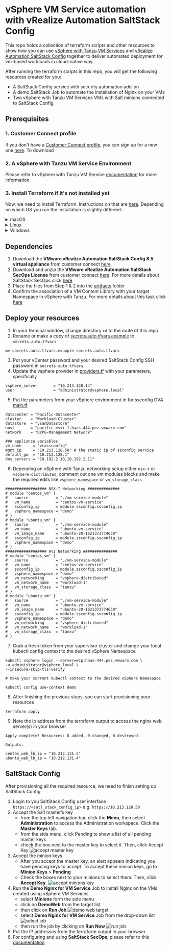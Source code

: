 # vSphere VM Service automation with vRealize Automation SaltStack Config
This repo holds a collection of terraform scripts and other resources to show how you can use [vSphere with Tanzu VM Services](https://docs.vmware.com/en/VMware-vSphere/7.0/vmware-vsphere-with-tanzu/GUID-F81E3535-C275-4DDE-B35F-CE759EA3B4A0.html) and [vRealize Automation SaltStack Config](https://docs.vmware.com/en/VMware-vRealize-Automation-SaltStack-Config/index.html) together to deliver automated  deployment for vm-based workloads in cloud-native way.

After running the terraform scripts in this repo, you will get the following resources created for you:
* A SaltStack Config service with security automation add-on
* A demo SaltStack Job to automate the installation of Nginx on your VMs
* Two vSphere with Tanzu VM Services VMs with Salt minions connected to SaltStack Config


Prerequisites
-------------
### 1. Customer Connect profile
If you don't have a [Customer Connect profile](https://customerconnect.vmware.com/), you can sign up for a new one [here](https://customerconnect.vmware.com/account-registration). To download 

### 2. A vSphere with Tanzu VM Service Environment

Please refer to vSphere with Tanzu VM Service [documentation](https://docs.vmware.com/en/VMware-vSphere/7.0/vmware-vsphere-with-tanzu/GUID-F81E3535-C275-4DDE-B35F-CE759EA3B4A0.html) for more information. 


### 3. Install Terraform if it's not installed yet

Now, we need to install Terraform.  Instructions on that are [here](https://www.terraform.io/intro/getting-started/install.html).  Depending on which OS you run the installation is slightly different:

<details><summary>macOS</summary>

The easiest way is to install [brew](https://brew.sh/) and then used it to install Terraform with the commands:

```
/usr/bin/ruby -e "$(curl -fsSL https://raw.githubusercontent.com/Homebrew/install/master/install)"
sudo chown -R $(whoami) /usr/local/bin /usr/local/lib
brew install terraform
```

</details>

<details><summary>Linux</summary>

For installing on Linux, just run:

```
VERSION='0.11.10' # latest, stable version
wget "https://releases.hashicorp.com/terraform/"$VERSION"/terraform_"$VERSION"_linux_amd64.zip"
unzip terraform_0.11.10_linux_amd64.zip
sudo mv terraform /usr/local/bin/
sudo chown root:root /usr/local/bin/terraform
```

</details>

<details><summary>Windows</summary>

The easiest way to install Terraform and run other setup is to install [Chocolatey](https://chocolatey.org/), which is a package manager for windows.
You can then use Chocolatey to install Terraform and Git for Windows (which includes other needed tools).

Start powershell **as Administrator** and run the commands below. `choco` will prompt to install, press `Y` and enter.

```
Set-ExecutionPolicy Bypass -Scope Process -Force; [System.Net.ServicePointManager]::SecurityProtocol = [System.Net.ServicePointManager]::SecurityProtocol -bor 3072; iex ((New-Object System.Net.WebClient).DownloadString('https://chocolatey.org/install.ps1'))

choco install terraform
choco install git.install --params "/GitAndUnixToolsOnPath /NoAutoCrlf"
```

After this completes close this powershell. These commands have installed Terraform, git, and other utilities we'll use later.

</details>

Dependencies
------------

1. Download the **VMware vRealize Automation SaltStack Config 8.5 virtual appliance** from customer connect [here](https://customerconnect.vmware.com/downloads/details?downloadGroup=VRA-SSC-850&productId=1184&rPId=70960)
2. Download and unzip the **VMware vRealize Automation SaltStack SecOps License** from customer connect [here](https://customerconnect.vmware.com/downloads/details?downloadGroup=VRA-SSSO-840&productId=1184&rPId=70960). For more details about SaltStack SecOps click [here](https://docs.vmware.com/en/VMware-vRealize-Automation-SaltStack-Config/8.5/install-configure-saltstack-config/GUID-39650C9F-E343-4CDF-9E1E-1A0DFFDFAF61.html)
3. Place the files from Step 1 & 2 into the [artifacts](artifacts) folder
4. Confirm the association of a VM Content Library with your target Namespace in vSphere with Tanzu. For more details about this task click [here](https://docs.vmware.com/en/VMware-vSphere/7.0/vmware-vsphere-with-tanzu/GUID-613500AB-BF49-4BF4-85FB-71A4445AB309.html#GUID-613500AB-BF49-4BF4-85FB-71A4445AB309)

Deploy your resources
-------------
1. In your terminal window, change directory `cd` to the route of this repo
2. Rename or make a copy of [secrets.auto.tfvars.example](secrets.auto.tfvars.example) to `secrets.auto.tfvars`
```
mv secrets.auto.tfvars.example secrets.auto.tfvars
```
3. Put your vCenter password and your desired SaltStack Config SSH password in `secrets.auto.tfvars`
4. Update the vsphere provider in [providers.tf](providers.tf) with your parameters, specifically  

```
vsphere_server       = "10.213.128.14"
user                 = "administrator@vsphere.local"
```
5. Put the parameters from your vSphere environment in for ssconfig OVA [main.tf](main.tf)
```
datacenter = "Pacific-Datacenter"
cluster    = "Workload-Cluster"
datastore  = "vsanDatastore"
host       = "pacific-esxi-1.haas-444.pez.vmware.com"
network    = "DVPG-Management Network"

### appliance variables
vm_name     = "vrassconfig"
mgmt_ip     = "10.213.128.50" # the static ip of ssconfig service
default_gw  = "10.213.128.1"
dns_servers = "10.192.2.10,10.192.2.11"
```
6. Depending on vSphere with Tanzu networking setup either `nsx-t` or `vsphere-distributed`, comment out one vm modules blocks and make the required edits like `vsphere_namespace` or `vm_storage_class`
```
################## NSX-T Networking ##############
# module "centos_vm" {
#   source            = "./vm-service-module"
#   vm_name           = "centos-vm-service"
#   ssconfig_ip       = module.ssconfig.ssconfig_ip
#   vsphere_namespace = "demo"
# }
# module "ubuntu_vm" {
#   source            = "./vm-service-module"
#   vm_name           = "ubuntu-vm-service"
#   vm_image_name     = "ubuntu-20-1621373774638"
#   ssconfig_ip       = module.ssconfig.ssconfig_ip
#   vsphere_namespace = "demo"
# }
################## AVI Networking ###############
# module "centos_vm" {
#   source            = "./vm-service-module"
#   vm_name           = "centos-vm-service"
#   ssconfig_ip       = module.ssconfig.ssconfig_ip
#   vsphere_namespace = "demo"
#   vm_networking     = "vsphere-distributed"
#   vm_network_name   = "workload-1"
#   vm_storage_class  = "tanzu"
# }
# module "ubuntu_vm" {
#   source            = "./vm-service-module"
#   vm_name           = "ubuntu-vm-service"
#   vm_image_name     = "ubuntu-20-1621373774638"
#   ssconfig_ip       = module.ssconfig.ssconfig_ip
#   vsphere_namespace = "demo"
#   vm_networking     = "vsphere-distributed"
#   vm_network_name   = "workload-1"
#   vm_storage_class  = "tanzu"
# }
```
7. Grab a fresh token from your supervisor cluster and change your local kubectl config context to the desired vSphere Namespace
```
kubectl vsphere login --server=wcp.haas-444.pez.vmware.com \
-u administrator@vsphere.local \
--insecure-skip-tls-verify

# make your current kubectl context to the desired vSphere Namespace

kubectl config use-context demo

```
8. After finishing the previous steps, you can start provisioning your resources 
```
terraform apply
```
9. Note the ip address from the terraform output to access the nginx web server(s) in your browser 
```
Apply complete! Resources: 8 added, 0 changed, 0 destroyed.

Outputs:

centos_web_lb_ip = "10.212.131.5"
ubuntu_web_lb_ip = "10.212.131.4"
```

SaltStack Config
----------------

After provisioning all the required resource, we need to finish setting up SaltStack Config

1. Login to you SaltStack Config user interface `https://<satl_stack_config_ip>` e.g. `https://10.213.128.50`
2. Accept the Salt master’s key 
    * from the top left navigation bar, click the **Menu**, then select **Administration** to access the Administration workspace. Click the **Master Keys** tab.
    * from the side menu, click Pending to show a list of all pending master keys
    * check the box next to the master key to select it. Then, click Accept Key
    ![accept master key](images/accept_master_key.png)
3. Accept the minion keys
    * After you accept the master key, an alert appears indicating you have pending keys to accept. To accept these minion keys, go to **Minion Keys** > **Pending**
    * Check the boxes next to your minions to select them. Then, click **Accept Key**.
    ![accept minions key](images/accept_minions_keys.png)
4. Run the **Demo Nginx for VM Service** Job to install Nginx on the VMs created using vSphere VM Services
    * select **Minions** form the side menu
    * click on **DemoWeb** from the target list
    * then click on **Run Job**
    ![demo web target](images/targets.png)
    * select **Demo Nginx for VM Service** Job from the drop-down list
    ![select job](images/select_job.png)
    * then run the job by clicking on **Run Now**
    ![run job](images/run_job.png)
5. Put the IP addresses from the terraform output in your browser      
6. For configuring and using **SaltStack SecOps**, please refer to this [documentation](https://docs.vmware.com/en/VMware-vRealize-Automation-SaltStack-Config/8.5/using-and-managing-saltstack-secops/GUID-03D3148D-9C3D-4930-B095-C19F362D78FA.html)      